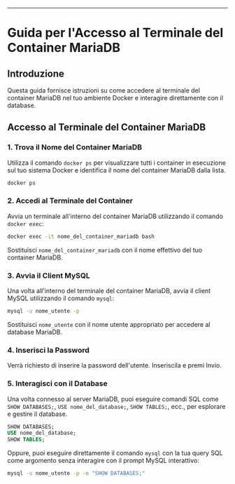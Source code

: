 ---

# Guida per l'Accesso al Terminale del Container MariaDB

## Introduzione
Questa guida fornisce istruzioni su come accedere al terminale del container MariaDB nel tuo ambiente Docker e interagire direttamente con il database.

## Accesso al Terminale del Container MariaDB

### 1. Trova il Nome del Container MariaDB
Utilizza il comando `docker ps` per visualizzare tutti i container in esecuzione sul tuo sistema Docker e identifica il nome del container MariaDB dalla lista.

```bash
docker ps
```

### 2. Accedi al Terminale del Container
Avvia un terminale all'interno del container MariaDB utilizzando il comando `docker exec`:

```bash
docker exec -it nome_del_container_mariadb bash
```

Sostituisci `nome_del_container_mariadb` con il nome effettivo del tuo container MariaDB.

### 3. Avvia il Client MySQL
Una volta all'interno del terminale del container MariaDB, avvia il client MySQL utilizzando il comando `mysql`:

```bash
mysql -u nome_utente -p
```

Sostituisci `nome_utente` con il nome utente appropriato per accedere al database MariaDB.

### 4. Inserisci la Password
Verrà richiesto di inserire la password dell'utente. Inseriscila e premi Invio.

### 5. Interagisci con il Database
Una volta connesso al server MariaDB, puoi eseguire comandi SQL come `SHOW DATABASES;`, `USE nome_del_database;`, `SHOW TABLES;`, ecc., per esplorare e gestire il database.

```sql
SHOW DATABASES;
USE nome_del_database;
SHOW TABLES;
```

Oppure, puoi eseguire direttamente il comando `mysql` con la tua query SQL come argomento senza interagire con il prompt MySQL interattivo:

```bash
mysql -u nome_utente -p -e "SHOW DATABASES;"
```
